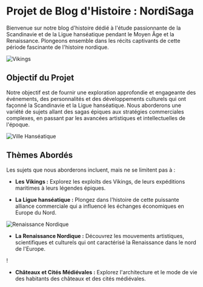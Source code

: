 # Projet de Blog d'Histoire : NordiSaga

Bienvenue sur notre blog d'histoire dédié à l'étude passionnante de la Scandinavie et de la Ligue hanséatique pendant le Moyen Âge et la Renaissance. Plongeons ensemble dans les récits captivants de cette période fascinante de l'histoire nordique.

![Vikings]("/vikingwoman.jpg")

## Objectif du Projet

Notre objectif est de fournir une exploration approfondie et engageante des événements, des personnalités et des développements culturels qui ont façonné la Scandinavie et la Ligue hanséatique. Nous aborderons une variété de sujets allant des sagas épiques aux stratégies commerciales complexes, en passant par les avancées artistiques et intellectuelles de l'époque.

![Ville Hanséatique]("/hansatown.jpg")

## Thèmes Abordés

Les sujets que nous aborderons incluent, mais ne se limitent pas à :

- **Les Vikings :** Explorez les exploits des Vikings, de leurs expéditions maritimes à leurs légendes épiques.

- **La Ligue hanséatique :** Plongez dans l'histoire de cette puissante alliance commerciale qui a influencé les échanges économiques en Europe du Nord.

![Renaissance Nordique]("/margrethe.jpg")

- **La Renaissance Nordique :** Découvrez les mouvements artistiques, scientifiques et culturels qui ont caractérisé la Renaissance dans le nord de l'Europe.

!

- **Châteaux et Cités Médiévales :** Explorez l'architecture et le mode de vie des habitants des châteaux et des cités médiévales.

